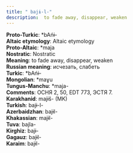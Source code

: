 ```yaml
---
title: " bajɨ-l-"
description:  to fade away, disappear, weaken
---
```


<strong>Proto-Turkic</strong>:  *bAńɨ-<br>
<strong>Altaic etymology</strong>:  Altaic etymology<br>
<strong> Proto-Altaic</strong>:  *maja<br>
<strong>Nostratic</strong>:  Nostratic<br>
<strong>Meaning</strong>:  to fade away, disappear, weaken<br>
<strong>Russian meaning</strong>:  исчезать, слабеть<br>
<strong>Turkic</strong>:  *bAńɨ-<br>
<strong>Mongolian</strong>:  *maɣu<br>
<strong>Tungus-Manchu</strong>:  *maja-<br>
<strong>Comments</strong>:  ОСНЯ 2, 50, EDT 773, ЭСТЯ 7.<br>
<strong>Karakhanid</strong>:  majɨš- (MK)<br>
<strong>Turkish</strong>:  bajɨ-l-<br>
<strong>Azerbaidzhan</strong>:  bajɨl-<br>
<strong>Khakassian</strong>:  majɨl-<br>
<strong>Tuva</strong>:  bajla-<br>
<strong>Kirghiz</strong>:  bajɨ-<br>
<strong>Gagauz</strong>:  bajɨl-<br>
<strong>Karaim</strong>:  bajɨl-<br>


